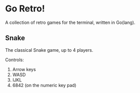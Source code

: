 Go Retro!
=========

A collection of retro games for the terminal, written in Go(lang).

Snake
-----

The classical Snake game, up to 4 players.

Controls:
1. Arrow keys
2. WASD
3. IJKL
4. 6842 (on the numeric key pad)
